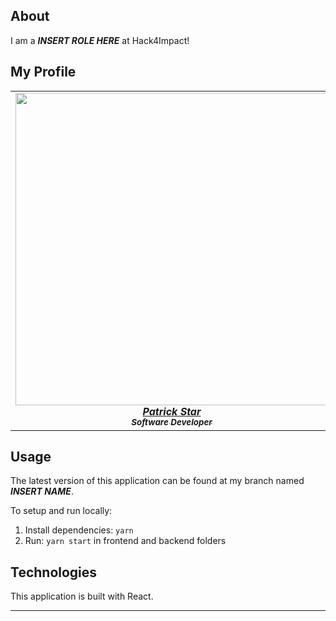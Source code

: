 ## About

I am a **_INSERT ROLE HERE_** at Hack4Impact!

## My Profile

<table align="center">
  <tr>
    <td align="center">
      <a href="tacobell.com">
        <img
          src="https://data.whicdn.com/images/317675372/original.jpg"
          width="500px"
        />
        <br />
        <b><i> Patrick Star </i></b>
        <br />
        <sub><b><i> Software Developer</i></b></sub>
      </a>
    </td>
    </tr>
</table>

## Usage

The latest version of this application can be found at my branch named **_INSERT NAME_**.

To setup and run locally:

1. Install dependencies: `yarn`
2. Run: `yarn start` in frontend and backend folders

## Technologies

This application is built with React.

<hr />
